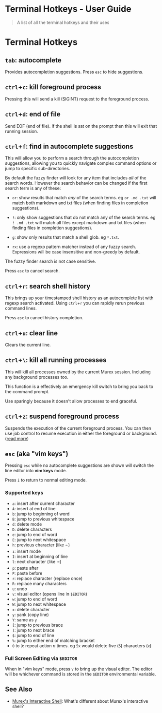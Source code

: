 # Terminal Hotkeys - User Guide

> A list of all the terminal hotkeys and their uses

# Terminal Hotkeys

## `tab`: autocomplete

Provides autocompletion suggestions. Press `esc` to hide suggestions.

## `ctrl`+`c`: kill foreground process

Pressing this will send a kill (SIGINT) request to the foreground process.

## `ctrl`+`d`: end of file

Send EOF (end of file). If the shell is sat on the prompt then this will exit
that running session.

## `ctrl`+`f`: find in autocomplete suggestions

This will allow you to perform a search through the autocompletion suggestions,
allowing you to quickly navigate complex command options or jump to specific
sub-directories.

By default the fuzzy finder will look for any item that includes _all_ of the
search words. However the search behavior can be changed if the first search
term is any of these:

* `or`: show results that match _any_ of the search terms. eg `or .md .txt`
  will match both markdown and txt files (when finding files in completion
  suggestions).

* `!`: only show suggestions that do not match any of the search terms. eg
  `! .md .txt` will match all files except markdown and txt files (when finding
  files in completion suggestions).

* `g`: show only results that match a shell glob. eg `*.txt`.

* `rx`: use a regexp pattern matcher instead of any fuzzy search. Expressions
  will be case insensitive and non-greedy by default.

The fuzzy finder search is not case sensitive.

Press `esc` to cancel search.

## `ctrl`+`r`: search shell history

This brings up your timestamped shell history as an autocomplete list with
regexp search activated. Using `ctrl`+`r` you can rapidly rerun previous
command lines.

Press `esc` to cancel history completion.

## `ctrl`+`u`: clear line

Clears the current line.

## `ctrl`+`\`: kill all running processes

This will kill all processes owned by the current Murex session. Including
any background processes too.

This function is a effectively an emergency kill switch to bring you back to
the command prompt.

Use sparingly because it doesn't allow processes to end graceful.

## `ctrl`+`z`: suspend foreground process

Suspends the execution of the current foreground process. You can then use job
control to resume execution in either the foreground or background. ([read more](../commands/fid-list.md))

## `esc` (aka "vim keys")

Pressing `esc` while no autocomplete suggestions are shown will switch the
line editor into **vim keys** mode.

Press `i` to return to normal editing mode.

### Supported keys

* `a`: insert after current character
* `A`: insert at end of line
* `b`: jump to beginning of word
* `B`: jump to previous whitespace
* `d`: delete mode
* `D`: delete characters
* `e`: jump to end of word
* `E`: jump to next whitespace
* `h`: previous character (like `🠔`)
* `i`: insert mode
* `I`: insert at beginning of line
* `l`: next character (like `🠖`)
* `p`: paste after
* `P`: paste before
* `r`: replace character (replace once)
* `R`: replace many characters
* `u`: undo
* `v`: visual editor (opens line in `$EDITOR`)
* `w`: jump to end of word
* `W`: jump to next whitespace
* `x`: delete character
* `y`: yank (copy line)
* `Y`: same as `y`
* `[`: jump to previous brace
* `]`: jump to next brace
* `$`: jump to end of line
* `%`: jump to either end of matching bracket
* `0` to `9`: repeat action _n_ times. eg `5x` would delete five (`5`) characters (`x`)

### Full Screen Editing via `$EDITOR`

When in "vim keys" mode, press `v` to bring up the visual editor. The editor
will be whichever command is stored in the `$EDITOR` environmental variable.

## See Also

* [Murex's Interactive Shell](../user-guide/interactive-shell.md):
  What's different about Murex's interactive shell?